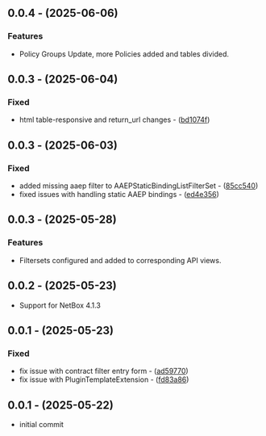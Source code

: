 ## 0.0.4 - (2025-06-06)
### Features
* Policy Groups Update, more Policies added and tables divided.

## 0.0.3 - (2025-06-04)
### Fixed
* html table-responsive and return_url changes - ([bd1074f](https://github.com/marc-development/netbox-aci/commit/bd1074f))

## 0.0.3 - (2025-06-03)
### Fixed
* added missing aaep filter to AAEPStaticBindingListFilterSet - ([85cc540](https://github.com/marc-development/netbox-aci/commit/85cc540))
* fixed issues with handling static AAEP bindings - ([ed4e356](https://github.com/marc-development/netbox-aci/commit/ed4e356))

## 0.0.3 - (2025-05-28)
### Features
* Filtersets configured and added to corresponding API views.

## 0.0.2 - (2025-05-23)
* Support for NetBox 4.1.3

## 0.0.1 - (2025-05-23)
### Fixed
* fix issue with contract filter entry form - ([ad59770](https://github.com/marc-development/netbox-aci/commit/ad59770))
* fix issue with PluginTemplateExtension - ([fd83a86](https://github.com/marc-development/netbox-aci/commit/fd83a86))

## 0.0.1 - (2025-05-22)
* initial commit
